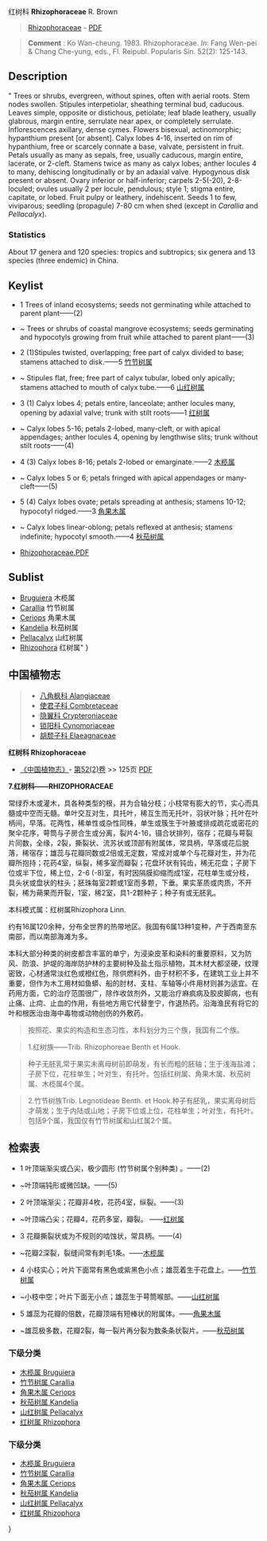 红树科 **Rhizophoraceae** R. Brown

> [Rhizophoraceae](http://www.iplant.cn/info/Rhizophoraceae?t=foc) - [PDF](http://www.iplant.cn/foc/pdf/Rhizophoraceae.pdf)

> **Comment** : 
> Ko Wan-cheung. 1983. Rhizophoraceae. *In*: Fang Wen-pei & Chang Che-yung, eds., Fl. Reipubl. Popularis Sin. 52(2): 125-143.

## Description
 "
Trees or shrubs, evergreen, without spines, often with aerial roots. Stem nodes swollen. Stipules interpetiolar, sheathing terminal bud, caducous. Leaves simple, opposite or distichous, petiolate; leaf blade leathery, usually glabrous, margin entire, serrulate near apex, or completely serrulate. Inflorescences axillary, dense cymes. Flowers bisexual, actinomorphic; hypanthium present [or absent]. Calyx lobes 4-16, inserted on rim of hypanthium, free or scarcely connate a base, valvate, persistent in fruit. Petals usually as many as sepals, free, usually caducous, margin entire, lacerate, or 2-cleft. Stamens twice as many as calyx lobes; anther locules 4 to many, dehiscing longitudinally or by an adaxial valve. Hypogynous disk present or absent. Ovary inferior or half-inferior; carpels 2-5(-20), 2-8-loculed; ovules usually 2 per locule, pendulous; style 1; stigma entire, capitate, or lobed. Fruit pulpy or leathery, indehiscent. Seeds 1 to few, viviparous; seedling (propagule) 7-80 cm when shed (except in *Carallia* and *Pellacalyx*).

### Statistics
About 17 genera and 120 species: tropics and subtropics; six genera and 13 species (three endemic) in China.

## Keylist

* 1 Trees of inland ecosystems; seeds not germinating while attached to parent plant——(2)
* ~ Trees or shrubs of coastal mangrove ecosystems; seeds germinating and hypocotyls growing from fruit while attached to parent plant——(3)

* 2 (1)Stipules twisted, overlapping; free part of calyx divided to base; stamens attached to disk.——5 [竹节树属](http://www.iplant.cn/info/Carallia?t=foc)
* ~ Stipules flat, free; free part of calyx tubular, lobed only apically; stamens attached to mouth of calyx tube.——6 [山红树属](http://www.iplant.cn/info/Pellacalyx?t=foc)

* 3 (1) Calyx lobes 4; petals entire, lanceolate; anther locules many, opening by adaxial valve; trunk with stilt roots——1 [红树属](http://www.iplant.cn/info/Rhizophora?t=foc)
* ~ Calyx lobes 5-16; petals 2-lobed, many-cleft, or with apical appendages; anther locules 4, opening by lengthwise slits; trunk without stilt roots——(4)

* 4 (3) Calyx lobes 8-16; petals 2-lobed or emarginate.——2 [木榄属](http://www.iplant.cn/info/Bruguiera?t=foc)
* ~ Calyx lobes 5 or 6; petals fringed with apical appendages or many-cleft——(5)

* 5 (4) Calyx lobes ovate; petals spreading at anthesis; stamens 10-12; hypocotyl ridged.——3 [角果木属](http://www.iplant.cn/info/Ceriops?t=foc)
* ~ Calyx lobes linear-oblong; petals reflexed at anthesis; stamens indefinite; hypocotyl smooth.——4 [秋茄树属](http://www.iplant.cn/info/Kandelia?t=foc)

* [Rhizophoraceae.PDF](http://www.iplant.cn/foc/pdf/Rhizophoraceae.pdf)
## Sublist
* [Bruguiera](http://www.iplant.cn/info/Bruguiera?t=foc)
 木榄属
* [Carallia](http://www.iplant.cn/info/Carallia?t=foc)
 竹节树属
* [Ceriops](http://www.iplant.cn/info/Ceriops?t=foc)
 角果木属
* [Kandelia](http://www.iplant.cn/info/Kandelia?t=foc)
 秋茄树属
* [Pellacalyx](http://www.iplant.cn/info/Pellacalyx?t=foc)
 山红树属
* [Rhizophora](http://www.iplant.cn/info/Rhizophora?t=foc) 红树属"
}

## 中国植物志

> * [八角枫科  Alangiaceae](Alangiaceae-八角枫科.md)
> * [使君子科  Combretaceae](http://www.iplant.cn/info/Combretaceae?t=z)
> * [隐翼科  Crypteroniaceae](http://www.iplant.cn/info/Crypteroniaceae?t=z)
> * [锁阳科  Cynomoriaceae](http://www.iplant.cn/info/Cynomoriaceae?t=z)
> * [胡颓子科  Elaeagnaceae](http://www.iplant.cn/info/Elaeagnaceae?t=z)

**红树科 Rhizophoraceae**

* [《中国植物志》](http://www.iplant.cn/frps)- [第52(2)卷](http://www.iplant.cn/frps/vol/52(2)) >> 125页 [PDF](http://www.iplant.cn/frps/pdf/52(2)/125z.pdf)

**7.红树科——RHIZOPHORACEAE**

常绿乔木或灌木，具各种类型的根，并为合轴分枝；小枝常有膨大的节，实心而具髓或中空而无髓。单叶交互对生，具托叶，稀互生而无托叶，羽状叶脉；托叶在叶柄间，早落。花两性，稀单性或杂性同株，单生或簇生于叶腋或排成疏花或密花的聚伞花序，萼筒与子房合生或分离，裂片4-16，镊合状排列，宿存；花瓣与萼裂片同数，全缘，2裂，撕裂状、流苏状或顶部有附属体，常具柄，早落或花后脱落，稀宿存；雄蕊与花瓣同数或2倍或无定数，常成对或单个与花瓣对生，并为花瓣所抱持；花药4室，纵裂，稀多室而瓣裂；花盘环状有钝齿，稀无花盘；子房下位或半下位，稀上位，2-6 (-8)室，有时因隔膜抑缩而成1室，花柱单生或分枝，具头状或盘状的柱头；胚珠每室2颗或1室而多颗，下垂。果实革质或肉质，不开裂，稀为蒴果而开裂，1室，稀2室，具1-2颗种子；种子有或无胚乳。

本科模式属：红树属Rhizophora Linn.

约有16属120余种，分布全世界的热带地区。我国有6属13种1变种，产于西南至东南部，而以南部海滩为多。

本科大部分种类的树皮都含丰富的单宁，为浸染皮革和染料的重要原料，又为防风、防浪、护堤的海岸防护林的主要树种及盐土指示植物，其木材大都坚硬，纹理密致，心材通常淡红色或橙红色，除供燃料外，由于材积不多，在建筑工业上并不重要，但作为木工用材如鱼蟒、船的肘材、支柱、车轴等小件用材则甚为适宜。在药用方面，它的治疗范围很广，除作收敛剂外，又能治疗麻疯病及胶皮脚病，也有止痛、止疴、止血的作用，有些地方用它代替奎宁，作退热药。沿海渔民有将它的叶和根医治由海中毒物或动物创伤的外敷药。

> 按照花、果实的构造和生态习性，本科划分为三个族，我国有二个族。

> 1.红树族——Trib. Rhizophoreae Benth et Hook. 

> 种子无胚乳常于果实未离母树前即萌发，有长而粗的胚轴；生于浅海盐滩；子房下位，花柱单生；叶对生，有托叶。包括红树属、角果木属、秋茄树属、木榄属4个属。

> 2.竹节树族Trib. Legnotideae Benth. et Hook.种子有胚乳，果实离母树后才萌发；生于内陆或山地；子房下位或上位，花柱单生；叶对生，有托叶。包括9个属，我国仅有竹节树属和山红属2个属。

## 检索表

* 1 叶顶端渐尖或凸尖，极少圆形 (竹节树属个别种类) 。——(2)
* ~叶顶端钝形或微凹缺。——(5)

* 2 叶顶端渐尖；花瓣非4枚，花药4室，纵裂。——(3)
* ~叶顶端凸尖；花瓣4，花药多室，瓣裂。 ——[红树属](http://www.iplant.cn/info/Rhizophora?t=z)

* 3 花瓣撕裂状或为不规则的啮蚀状，常具柄。——(4)
* ~花瓣2深裂，裂缝间常有刺毛1条。——[木榄属](Bruguiera-木榄属.md)

* 4 小枝实心；叶片下面常有黑色或紫黑色小点；雄蕊着生于花盘上。——[竹节树属](Carallia-竹节树属.md)

* ~小枝中空；叶片下面无小点；雄蕊生于萼筒喉部。——[山红树属](http://www.iplant.cn/info/Pellacalyx?t=z)

* 5 雄蕊为花瓣的倍数，花瓣顶端有短棒状的附属体。——[角果木属](Ceriops-角果木属.md)

* ~雄蕊极多数，花瓣2裂，每一裂片再分裂为数条条状裂片。——[秋茄树属](http://www.iplant.cn/info/Kandelia?t=z)

### 下级分类
* [木榄属  Bruguiera](Bruguiera-木榄属.md)
* [竹节树属  Carallia](Carallia-竹节树属.md)
* [角果木属  Ceriops](Ceriops-角果木属.md)
* [秋茄树属  Kandelia](http://www.iplant.cn/info/Kandelia?t=z)
* [山红树属  Pellacalyx](http://www.iplant.cn/info/Pellacalyx?t=z)
* [红树属  Rhizophora](http://www.iplant.cn/info/Rhizophora?t=z)

### 下级分类
* [木榄属  Bruguiera](http://www.iplant.cn/info/sp/Bruguiera?t=z)
* [竹节树属  Carallia](http://www.iplant.cn/info/sp/Carallia?t=z)
* [角果木属  Ceriops](http://www.iplant.cn/info/sp/Ceriops?t=z)
* [秋茄树属  Kandelia](http://www.iplant.cn/info/sp/Kandelia?t=z)
* [山红树属  Pellacalyx](http://www.iplant.cn/info/sp/Pellacalyx?t=z)
* [红树属  Rhizophora](http://www.iplant.cn/info/sp/Rhizophora?t=z)

}